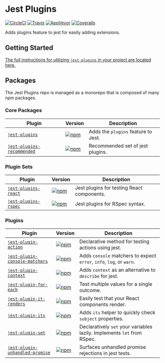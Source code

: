 # Jest Plugins

[![CircleCI](https://img.shields.io/circleci/project/github/negativetwelve/jest-plugins.svg?label=circle)](https://circleci.com/gh/negativetwelve/jest-plugins)
[![Travis](https://img.shields.io/travis/negativetwelve/jest-plugins.svg?label=travis)](https://travis-ci.org/negativetwelve/jest-plugins)
[![AppVeyor](https://img.shields.io/appveyor/ci/negativetwelve/jest-plugins/master.svg?label=appveyor)](https://ci.appveyor.com/project/negativetwelve/jest-plugins)
[![Coveralls](https://img.shields.io/coveralls/negativetwelve/jest-plugins.svg)](https://coveralls.io/github/negativetwelve/jest-plugins?branch=master)

Adds plugins feature to jest for easily adding extensions.

## Getting Started

[The full instructions for utilizing `jest-plugins` in your project are located here.](/packages/jest-plugins#readme)

## Packages

The Jest Plugins repo is managed as a monorepo that is composed of many npm packages.

### Core Packages

Plugin | Version | Description
-------|---------|------------
[`jest-plugins`](/packages/jest-plugins) | [![npm](https://img.shields.io/npm/v/jest-plugins.svg)][npm-plugins] | Adds the `plugins` feature to Jest.
[`jest-plugins-recommended`](/packages/jest-plugins-recommended) | [![npm](https://img.shields.io/npm/v/jest-plugins-recommended.svg)][npm-recommended] | Recommended set of jest plugins.

[npm-plugins]: https://www.npmjs.com/package/jest-plugins
[npm-recommended]: https://www.npmjs.com/package/jest-plugins-recommended

### Plugin Sets

Plugin | Version | Description
-------|---------|------------
[`jest-plugins-react`](/packages/jest-plugins-react) | [![npm](https://img.shields.io/npm/v/jest-plugins-react.svg)][npm-react] | Jest plugins for testing React components.
[`jest-plugins-rspec`](/packages/jest-plugins-rspec) | [![npm](https://img.shields.io/npm/v/jest-plugins-rspec.svg)][npm-rspec] | Jest plugins for RSpec syntax.

[npm-react]: https://www.npmjs.com/package/jest-plugins-react
[npm-rspec]: https://www.npmjs.com/package/jest-plugins-rspec

### Plugins

Plugin | Version | Description
-------|---------|------------
[`jest-plugin-action`](/packages/jest-plugin-action) | [![npm](https://img.shields.io/npm/v/jest-plugin-action.svg)][npm-action] | Declarative method for testing actions using jest.
[`jest-plugin-console-matchers`](/packages/jest-plugin-console-matchers) | [![npm](https://img.shields.io/npm/v/jest-plugin-console-matchers.svg)][npm-console-matchers] | Adds `console` matchers to expect `error`, `info`, `log`, or `warn`.
[`jest-plugin-context`](/packages/jest-plugin-context) | [![npm](https://img.shields.io/npm/v/jest-plugin-context.svg)][npm-context] | Adds `context` as an alternative to `describe` for jest.
[`jest-plugin-for-each`](/packages/jest-plugin-for-each) | [![npm](https://img.shields.io/npm/v/jest-plugin-for-each.svg)][npm-for-each] | Test multiple values for a single outcome.
[`jest-plugin-it-renders`](/packages/jest-plugin-it-renders) | [![npm](https://img.shields.io/npm/v/jest-plugin-it-renders.svg)][npm-it-renders] | Easily test that your React components render.
[`jest-plugin-its`](/packages/jest-plugin-its) | [![npm](https://img.shields.io/npm/v/jest-plugin-its.svg)][npm-its] | Adds `its` helper to quickly check `subject` properties.
[`jest-plugin-set`](/packages/jest-plugin-set) | [![npm](https://img.shields.io/npm/v/jest-plugin-set.svg)][npm-set] | Declaratively `set` your variables lazily. Implements `let` from RSpec.
[`jest-plugin-unhandled-promise`](/packages/jest-plugin-unhandled-promise) | [![npm](https://img.shields.io/npm/v/jest-plugin-unhandled-promise.svg)][npm-unhandled-promise] | Surfaces unhandled promise rejections in jest tests.

[npm-action]: https://www.npmjs.com/package/jest-plugin-action
[npm-console-matchers]: https://www.npmjs.com/package/jest-plugin-console-matchers
[npm-context]: https://www.npmjs.com/package/jest-plugin-context
[npm-for-each]: https://www.npmjs.com/package/jest-plugin-for-each
[npm-it-renders]: https://www.npmjs.com/package/jest-plugin-it-renders
[npm-its]: https://www.npmjs.com/package/jest-plugin-its
[npm-set]: https://www.npmjs.com/package/jest-plugin-set
[npm-unhandled-promise]: https://www.npmjs.com/package/jest-plugin-unhandled-promise
